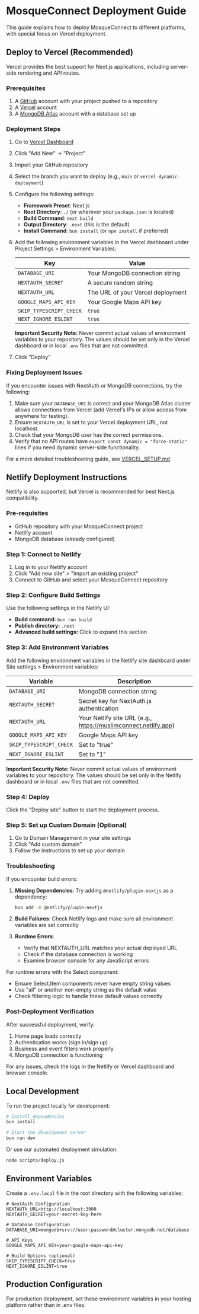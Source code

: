 # MosqueConnect Deployment Guide

This guide explains how to deploy MosqueConnect to different platforms, with special focus on Vercel deployment.

## Deploy to Vercel (Recommended)

Vercel provides the best support for Next.js applications, including server-side rendering and API routes.

### Prerequisites

1. A [GitHub](https://github.com) account with your project pushed to a repository
2. A [Vercel](https://vercel.com) account
3. A [MongoDB Atlas](https://www.mongodb.com/atlas) account with a database set up

### Deployment Steps

1. Go to [Vercel Dashboard](https://vercel.com/dashboard)
2. Click "Add New" → "Project"
3. Import your GitHub repository
4. Select the branch you want to deploy (e.g., `main` or `vercel-dynamic-deployment`)
5. Configure the following settings:
   - **Framework Preset**: Next.js
   - **Root Directory**: `./` (or wherever your `package.json` is located)
   - **Build Command**: `next build`
   - **Output Directory**: `.next` (this is the default)
   - **Install Command**: `bun install` (or `npm install` if preferred)

6. Add the following environment variables in the Vercel dashboard under Project Settings > Environment Variables:

   | Key                   | Value                                 |
   |-----------------------|---------------------------------------|
   | `DATABASE_URI`        | Your MongoDB connection string        |
   | `NEXTAUTH_SECRET`     | A secure random string                |
   | `NEXTAUTH_URL`        | The URL of your Vercel deployment     |
   | `GOOGLE_MAPS_API_KEY` | Your Google Maps API key              |
   | `SKIP_TYPESCRIPT_CHECK` | `true`                              |
   | `NEXT_IGNORE_ESLINT`  | `true`                               |

   **Important Security Note:** Never commit actual values of environment variables to your repository. The values should be set only in the Vercel dashboard or in local `.env` files that are not committed.

7. Click "Deploy"

### Fixing Deployment Issues

If you encounter issues with NextAuth or MongoDB connections, try the following:

1. Make sure your `DATABASE_URI` is correct and your MongoDB Atlas cluster allows connections from Vercel (add Vercel's IPs or allow access from anywhere for testing).
2. Ensure `NEXTAUTH_URL` is set to your Vercel deployment URL, not localhost.
3. Check that your MongoDB user has the correct permissions.
4. Verify that no API routes have `export const dynamic = "force-static"` lines if you need dynamic server-side functionality.

For a more detailed troubleshooting guide, see [VERCEL_SETUP.md](./VERCEL_SETUP.md).

## Netlify Deployment Instructions

Netlify is also supported, but Vercel is recommended for best Next.js compatibility.

### Pre-requisites
- GitHub repository with your MosqueConnect project
- Netlify account
- MongoDB database (already configured)

### Step 1: Connect to Netlify
1. Log in to your Netlify account
2. Click "Add new site" > "Import an existing project"
3. Connect to GitHub and select your MosqueConnect repository

### Step 2: Configure Build Settings
Use the following settings in the Netlify UI:
- **Build command:** `bun run build`
- **Publish directory:** `.next`
- **Advanced build settings:** Click to expand this section

### Step 3: Add Environment Variables
Add the following environment variables in the Netlify site dashboard under Site settings > Environment variables:

| Variable               | Description                                 |
|------------------------|---------------------------------------------|
| `DATABASE_URI`         | MongoDB connection string                   |
| `NEXTAUTH_SECRET`      | Secret key for NextAuth.js authentication   |
| `NEXTAUTH_URL`         | Your Netlify site URL (e.g., https://muslimconnect.netlify.app) |
| `GOOGLE_MAPS_API_KEY`  | Google Maps API key                         |
| `SKIP_TYPESCRIPT_CHECK`| Set to "true"                               |
| `NEXT_IGNORE_ESLINT`   | Set to "1"                                  |

**Important Security Note:** Never commit actual values of environment variables to your repository. The values should be set only in the Netlify dashboard or in local `.env` files that are not committed.

### Step 4: Deploy
Click the "Deploy site" button to start the deployment process.

### Step 5: Set up Custom Domain (Optional)
1. Go to Domain Management in your site settings
2. Click "Add custom domain"
3. Follow the instructions to set up your domain

### Troubleshooting

If you encounter build errors:

1. **Missing Dependencies**: Try adding `@netlify/plugin-nextjs` as a dependency:
   ```bash
   bun add -D @netlify/plugin-nextjs
   ```

2. **Build Failures**: Check Netlify logs and make sure all environment variables are set correctly

3. **Runtime Errors**:
   - Verify that NEXTAUTH_URL matches your actual deployed URL
   - Check if the database connection is working
   - Examine browser console for any JavaScript errors

For runtime errors with the Select component:
- Ensure Select.Item components never have empty string values
- Use "all" or another non-empty string as the default value
- Check filtering logic to handle these default values correctly

### Post-Deployment Verification

After successful deployment, verify:
1. Home page loads correctly
2. Authentication works (sign in/sign up)
3. Business and event filters work properly
4. MongoDB connection is functioning

For any issues, check the logs in the Netlify or Vercel dashboard and browser console.

## Local Development

To run the project locally for development:

```bash
# Install dependencies
bun install

# Start the development server
bun run dev
```

Or use our automated deployment simulation:

```bash
node scripts/deploy.js
```

## Environment Variables

Create a `.env.local` file in the root directory with the following variables:

```
# NextAuth Configuration
NEXTAUTH_URL=http://localhost:3000
NEXTAUTH_SECRET=your-secret-key-here

# Database Configuration
DATABASE_URI=mongodb+srv://user:password@cluster.mongodb.net/database

# API Keys
GOOGLE_MAPS_API_KEY=your-google-maps-api-key

# Build Options (optional)
SKIP_TYPESCRIPT_CHECK=true
NEXT_IGNORE_ESLINT=true
```

## Production Configuration

For production deployment, set these environment variables in your hosting platform rather than in .env files.
